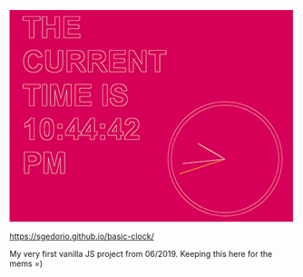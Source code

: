 ![Alt text](/screenshot1.png?raw=true "My Very First JavaScript Project")

 https://sgedorio.github.io/basic-clock/

My very first vanilla JS project from 06/2019. Keeping this here for the mems =)
